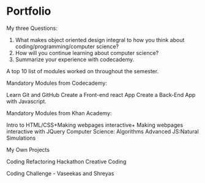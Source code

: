 # Portfolio

My three Questions:

1. What makes object oriented design integral to how you think about coding/programming/computer science?
2. How will you continue learning about computer science?
3. Summarize your experience with codecademy.

A top 10 list of modules worked on throughout the semester.

Mandatory Modules from Codecademy: 

Learn Git and GitHub
Create a Front-end react App
Create a Back-End App with Javascript. 


Mandatory Modules from Khan Academy: 

Intro to HTML/CSS+Making webpages interactive+ 
Making webpages interactive with JQuery
Computer Science: Algorithms
Advanced JS:Natural Simulations


My Own Projects

Coding Refactoring
Hackathon Creative Coding


Coding Challenge - Vaseekas and Shreyas

